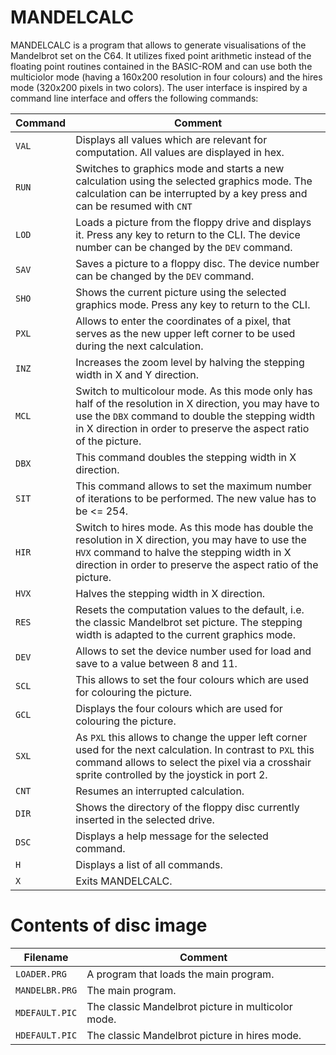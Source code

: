 # MANDELCALC

MANDELCALC is a program that allows to generate visualisations of the Mandelbrot set on the C64. 
It utilizes fixed point arithmetic instead of the floating point routines contained in the BASIC-ROM
and can use both the multiciolor mode (having a 160x200 resolution in four colours) and
the hires mode (320x200 pixels in two colors). The user interface is inspired by a command line
interface and offers the following commands:

| Command | Comment |
|-|-|
|`VAL` | Displays all values which are relevant for computation. All values are displayed in hex. |
|`RUN` | Switches to graphics mode and starts a new calculation using the selected graphics mode. The calculation can be interrupted by a key press and can be resumed with `CNT`|
|`LOD` | Loads a picture from the floppy drive and displays it. Press any key to return to the CLI. The device number can be changed by the `DEV` command.| 
|`SAV` | Saves a picture to a floppy disc. The device number can be changed by the `DEV` command. |
|`SHO` | Shows the current picture using the selected graphics mode. Press any key to return to the CLI. |
|`PXL` | Allows to enter the coordinates of a pixel, that serves as the new upper left corner to be used during the next calculation. |
|`INZ` | Increases the zoom level by halving the stepping width in X and Y direction. |
|`MCL` | Switch to multicolour mode. As this mode only has half of the resolution in X direction, you may have to use the `DBX` command to double the stepping width in X direction in order to preserve the aspect ratio of the picture. |
|`DBX` | This command doubles the stepping width in X direction. |
|`SIT` | This command allows to set the maximum number of iterations to be performed. The new value has to be <= 254. |
|`HIR` | Switch to hires mode. As this mode has double the resolution in X direction, you may have to use the `HVX` command to halve the stepping width in X direction in order to preserve the aspect ratio of the picture.|
|`HVX` | Halves the stepping width in X direction. |
|`RES` | Resets the computation values to the default, i.e. the classic Mandelbrot set picture. The stepping width is adapted to the current graphics mode. |
|`DEV` | Allows to set the device number used for load and save to a value between 8 and 11. |
|`SCL` | This allows to set the four colours which are used for colouring the picture. |
|`GCL` | Displays the four colours which are used for colouring the picture. |
|`SXL` | As `PXL` this allows to change the upper left corner used for the next calculation. In contrast to `PXL` this command allows to select the pixel via a crosshair sprite controlled by the joystick in port 2. |
|`CNT` | Resumes an interrupted calculation. |
|`DIR` | Shows the directory of the floppy disc currently inserted in the selected drive. |
|`DSC` | Displays a help message for the selected command. |
|`H`| Displays a list of all commands. |
|`X`| Exits MANDELCALC. |

# Contents of disc image

|Filename| Comment|
|-|-|
|`LOADER.PRG`| A program that loads the main program. |
|`MANDELBR.PRG`| The main program. |
|`MDEFAULT.PIC`| The classic Mandelbrot picture in multicolor mode. |
|`HDEFAULT.PIC`| The classic Mandelbrot picture in hires mode. |
